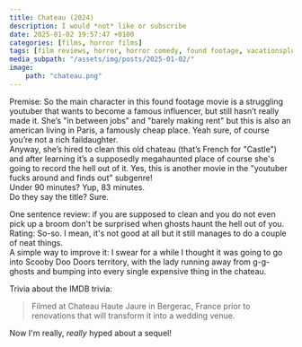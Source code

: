 ```yaml
---
title: Chateau (2024)
description: I would *not* like or subscribe
date: 2025-01-02 19:57:47 +0100
categories: [films, horror films]
tags: [film reviews, horror, horror comedy, found footage, vacationsploitation, haunted-housesploitation, influencers!, they say the title]
media_subpath: "/assets/img/posts/2025-01-02/"
image:
    path: "chateau.png"
---
```

<span class="reviewsection">Premise:</span> So the main character in this found footage movie is a struggling youtuber that wants to become a famous influencer, but still hasn’t really made it. She’s "in between jobs" and "barely making rent" but this is also an american living in Paris, a famously cheap place. Yeah sure, of course you’re not a rich faildaughter.<br/>
Anyway, she’s hired to clean this old chateau (that’s French for "Castle") and after learning it’s a supposedly megahaunted place of course she's going to record the hell out of it. Yes, this is another movie in the "youtuber fucks around and finds out" subgenre!<br/>
<span class="reviewsection">Under 90 minutes?</span> Yup, 83 minutes.<br/>
<span class="reviewsection">Do they say the title?</span> Sure.<br/>

<span class="reviewsection">One sentence review:</span> if you are supposed to clean and you do not even pick up a broom don't be surprised when ghosts haunt the hell out of you.<br/>
<span class="reviewsection">Rating:</span> So-so. I mean, it's not good at all but it still manages to do a couple of neat things.<br/>
<span class="reviewsection">A simple way to improve it:</span> I swear for a while I thought it was going to go into Scooby Doo Doors territory, with the lady running away from g-g-ghosts and bumping into every single expensive thing in the chateau.

<span class="reviewsection">Trivia about the IMDB trivia:</span><br/>
> Filmed at Chateau Haute Jaure in Bergerac, France prior to renovations that will transform it into a wedding venue.

Now I'm really, *really* hyped about a sequel!